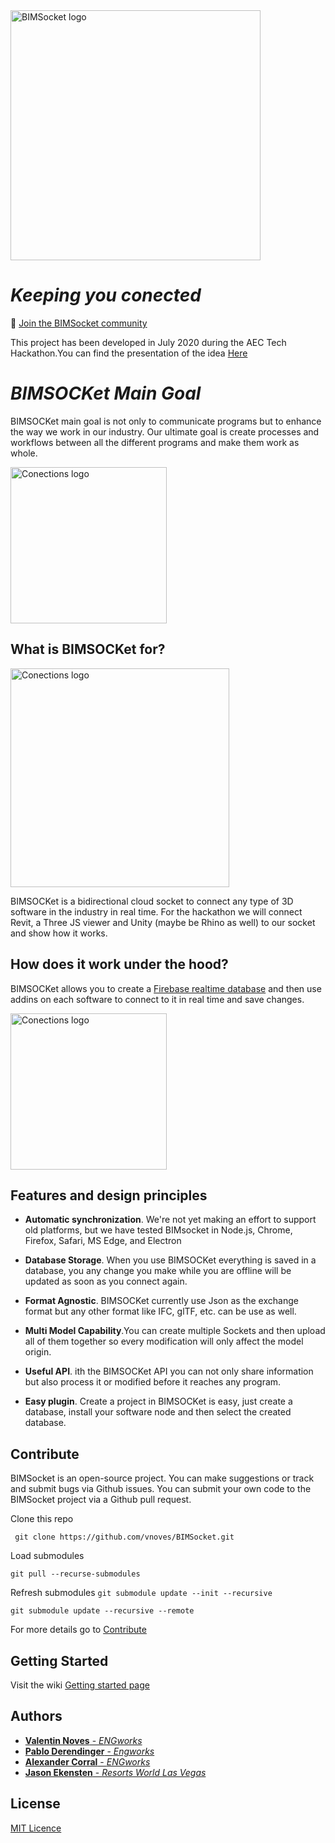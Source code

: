<img src='https://github.com/vnoves/BIMSocket/blob/master/Socket/Resources/LogoGithub.png' width='400' alt='BIMSocket logo' />


*Keeping you conected*
=====================================================

💬 [Join the BIMSocket community](https://aec-hackathon.slack.com/archives/C016TLPNEJH)

This project has been developed in July 2020 during the AEC Tech Hackathon.You can find the presentation of the idea
[Here](https://docs.google.com/presentation/d/1e8JpqT0Mbv7d2FD3T50pKj_9IKl_7vQu7V7U3cBJq-k/edit?usp=sharing)

*BIMSOCKet Main Goal*
=====================================================

BIMSOCKet main goal is not only to communicate programs but to enhance the way we work in our industry. Our ultimate goal is create processes and workflows between all the different programs and make them work as whole.

<img src='https://github.com/vnoves/BIMSocket/blob/master/Socket/Resources/PartsRobot.jpg' width='250' alt='Conections logo' />

## What is BIMSOCKet for? ##

<img src='https://github.com/vnoves/BIMSocket/blob/master/Socket/Resources/Connections-01.png' width='350' alt='Conections logo' />

BIMSOCKet is a bidirectional cloud socket to connect any type of 3D software in the industry in real time. For the hackathon we will connect Revit, a Three JS viewer and Unity (maybe be Rhino as well) to our socket and show how it works.

## How does it work under the hood? ##

BIMSOCKet allows you to create a [Firebase realtime database](https://firebase.google.com/) and then use addins on each software to connect to it in real time and save changes.

<img src='https://github.com/vnoves/BIMSocket/blob/master/Socket/Resources/FirebaseConeection-01.png' width='250' alt='Conections logo' />

## Features and design principles ##

- **Automatic synchronization**.  We're not yet making an effort to support old platforms, but we have tested BIMsocket in Node.js, Chrome, Firefox, Safari, MS Edge, and Electron

- **Database Storage**. When you use BIMSOCKet everything is saved in a database, you any change you make while you are offline will be updated as soon as you connect again.

- **Format Agnostic**. BIMSOCKet currently use Json as the exchange format but any other format like IFC, glTF, etc. can be use as well.

- **Multi Model Capability**.You can create multiple Sockets and then upload all of them together so every modification will only affect the model origin.

- **Useful API**. ith the BIMSOCKet API you can not only share information but also process it or modified before it reaches any program.

- **Easy plugin**. Create a project in BIMSOCKet is easy, just create a database, install your software node and then select the created database.

## Contribute ##

BIMSocket is an open-source project. You can make suggestions or track and submit bugs via Github issues.  You can submit your own code to the BIMSocket project via a Github pull request.

Clone this repo

``` git clone https://github.com/vnoves/BIMSocket.git```

Load submodules

``` git pull --recurse-submodules ```

Refresh submodules
``` git submodule update --init --recursive ```

``` git submodule update --recursive --remote ```

For more details go to [Contribute](https://github.com/vnoves/BIMSocket/blob/master/CONTRIBUTING.md)

## Getting Started

Visit the wiki [Getting started page](https://github.com/vnoves/BIMSocket/wiki/Getting-started)

## Authors
* [ **Valentin Noves** - *ENGworks*](https://www.linkedin.com/in/novesvalentin/)<br/>
* [**Pablo Derendinger** - *Engworks*](https://www.linkedin.com/in/pablo-derendinger/)<br/>
* [**Alexander Corral** - *ENGworks*](https://www.linkedin.com/in/ivan-alexander-corral-aab16412b/)<br/>
* [**Jason Ekensten** - *Resorts World Las Vegas*](https://www.linkedin.com/in/jason-ekensten-787b1933/)<br/>

## License
[MIT Licence](https://github.com/vnoves/BIMSocket/blob/master/LICENSE)
